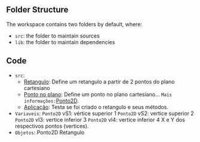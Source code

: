 ## Folder Structure

The workspace contains two folders by default, where:

- `src`: the folder to maintain sources
- `lib`: the folder to maintain dependencies

## Code

- `src`:
    - [Retangulo](src/Retangulo.java): Define um retangulo a partir de 2 pontos do plano cartesiano
    - [Ponto no plano](src/Ponto2D.java): Define um ponto no plano cartesiano... `Mais informações:`[Ponto2D](../Ponto2D/README.md).
    - [Aplicação](src/testaRetangulo.java): Testa se foi criado o retangulo e seus métodos.
- `Variaveis`:
    `Ponto2D` vS1: vértice superior 1
    `Ponto2D` vS2: vertice superior 2
    `Ponto2D` vI3: vertice inferior 3
    `Ponto2D` vI4: vertice inferior 4
    X e Y dos respectivos pontos (vertices).
- `Objetos`:
    Ponto2D
    Retangulo